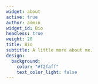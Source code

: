 ```yaml
---
widget: about
active: true
author: admin
widget_id: Bio
headless: true
weight: 20
title: Bio
subtitle: A little more about me.
design:
  background:
    color: "#f2faff"
    text_color_light: false
---
```

